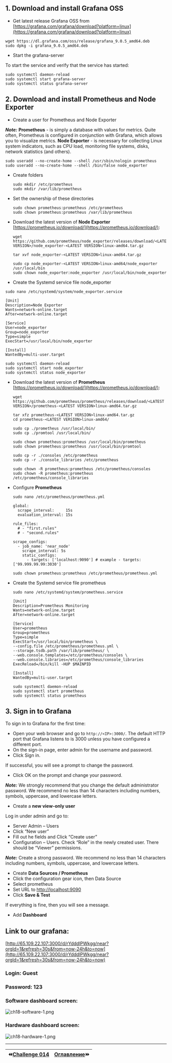 ## 1. Download and install Grafana OSS

- Get latest release Grafana OSS from [https://grafana.com/grafana/download?platform=linux](https://grafana.com/grafana/download?platform=linux)

```
wget https://dl.grafana.com/oss/release/grafana_9.0.5_amd64.deb
sudo dpkg -i grafana_9.0.5_amd64.deb
```

- Start the grafana-server

To start the service and verify that the service has started:

```
sudo systemctl daemon-reload
sudo systemctl start grafana-server
sudo systemctl status grafana-server
```

## 2. Download and install Prometheus and Node Exporter

- Create a user for Prometheus and Node Exporter

***Note:***
**Prometheus** - is simply a database with values for metrics. Quite often, Prometheus is configured in conjunction with Grafana, which allows you to visualize metrics.
**Node Exporter** - is necessary for collecting Linux system indicators, such as CPU load, monitoring file systems, disks, network statistics (and others).

```
sudo useradd --no-create-home --shell /usr/sbin/nologin prometheus
sudo useradd --no-create-home --shell /bin/false node_exporter
```

- Create folders
    
    ```
    sudo mkdir /etc/prometheus
    sudo mkdir /var/lib/prometheus
    ```
    

- Set the ownership of these directories
    
    ```
    sudo chown prometheus:prometheus /etc/prometheus
    sudo chown prometheus:prometheus /var/lib/prometheus
    ```
    

- Download the latest version of **Node Exporter** [https://prometheus.io/download/](https://prometheus.io/download/):
    
    ```
    wget https://github.com/prometheus/node_exporter/releases/download/<LATEST VERSION>/node_exporter-<LATEST VERSION>linux-amd64.tar.gz
    
    tar xvf node_exporter-<LATEST VERSION>linux-amd64.tar.gz
    
    sudo cp node_exporter-<LATEST VERSION>linux-amd64/node_exporter /usr/local/bin
    sudo chown node_exporter:node_exporter /usr/local/bin/node_exporter
    ```
    

- Create the Systemd service file node_exporter

```
sudo nano /etc/systemd/system/node_exporter.service
```

```
[Unit]
Description=Node Exporter
Wants=network-online.target
After=network-online.target

[Service]
User=node_exporter
Group=node_exporter
Type=simple
ExecStart=/usr/local/bin/node_exporter

[Install]
WantedBy=multi-user.target
```

```
sudo systemctl daemon-reload
sudo systemctl start node_exporter
sudo systemctl status node_exporter
```

- Download the latest version of **Prometheus** [https://prometheus.io/download/](https://prometheus.io/download/):
    
    ```
    wget https://github.com/prometheus/prometheus/releases/download/<LATEST VERSION>/prometheus-<LATEST VERSION>linux-amd64.tar.gz
    
    tar xfz prometheus-<LATEST VERSION>linux-amd64.tar.gz
    cd prometheus-<LATEST VERSION>linux-amd64/
    
    sudo cp ./prometheus /usr/local/bin/
    sudo cp ./promtool /usr/local/bin/
    
    sudo chown prometheus:prometheus /usr/local/bin/prometheus
    sudo chown prometheus:prometheus /usr/local/bin/promtool
    
    sudo cp -r ./consoles /etc/prometheus
    sudo cp -r ./console_libraries /etc/prometheus
    
    sudo chown -R prometheus:prometheus /etc/prometheus/consoles
    sudo chown -R prometheus:prometheus /etc/prometheus/console_libraries
    ```
    

- Configure **Prometheus**
    
    ```
    sudo nano /etc/prometheus/prometheus.yml
    ```
    
    ```
    global:
      scrape_interval:     15s
      evaluation_interval: 15s
    
    rule_files:
      # - "first.rules"
      # - "second.rules"
    
    scrape_configs:
      - job_name: 'near_node'
        scrape_interval: 5s
        static_configs:
          - targets: ['localhost:9090'] # example - targets: ['99.999.99.99:3030']
    ```
    
    ```
    sudo chown prometheus:prometheus /etc/prometheus/prometheus.yml
    ```
    

- Create the Systemd service file prometheus
    
    ```
    sudo nano /etc/systemd/system/prometheus.service
    ```
    
    ```
    [Unit]
    Description=Prometheus Monitoring
    Wants=network-online.target
    After=network-online.target
    
    [Service]
    User=prometheus
    Group=prometheus
    Type=simple
    ExecStart=/usr/local/bin/prometheus \
    --config.file /etc/prometheus/prometheus.yml \
    --storage.tsdb.path /var/lib/prometheus/ \
    --web.console.templates=/etc/prometheus/consoles \
    --web.console.libraries=/etc/prometheus/console_libraries
    ExecReload=/bin/kill -HUP $MAINPID
    
    [Install]
    WantedBy=multi-user.target
    ```
    
    ```
    sudo systemctl daemon-reload
    sudo systemctl start prometheus
    sudo systemctl status prometheus
    ```
    

## 3. Sign in to Grafana

To sign in to Grafana for the first time:

- Open your web browser and go to `http://<IP>:3000/`. The default HTTP port that Grafana listens to is 3000 unless you have configured a different port.
- On the sign-in page, enter admin for the username and password.
- Click Sign in.

If successful, you will see a prompt to change the password.

- Click OK on the prompt and change your password.

***Note:*** We strongly recommend that you change the default administrator password. We recommend no less than 14 characters including numbers, symbols, uppercase, and lowercase letters.

- Create a **new view-only user**

Log in under admin and go to:

- Server Admin – Users
- Click “New user”
- Fill out he fields and Click “Create user”
- Configuration – Users. Check “Role” in the newly created user. There should be “Viewer” permissions.

***Note:*** Create a strong password. We recommend no less than 14 characters including numbers, symbols, uppercase, and lowercase letters.

- Create **Data Sources / Prometheus**
- Click the configuration gear icon, then Data Source
- Select prometheus
- Set URL to [http://localhost:9090](http://localhost:9090/)
- Click **Save & Test**

If everything is fine, then you will see a message.

- Add **Dashboard**

## Link to our grafana:

[http://65.109.22.107:3000/d/rYdddlPWkgg/near?orgId=1&refresh=30s&from=now-24h&to=now](http://65.109.22.107:3000/d/rYdddlPWkgg/near?orgId=1&refresh=30s&from=now-24h&to=now)

### Login: Guest

### Password: 123

### Software dashboard screen:

![ch18-software-1.png](https://github.com/BTCSecure/stakewars-3/blob/main/images/challenge-018/ch18-software-1.png)

### Hardware dashboard screen:

![ch18-hardware-1.png](https://github.com/BTCSecure/stakewars-3/blob/main/images/challenge-018/ch18-hardware-1.png)
***
⏪[Challenge 014](https://github.com/BTCSecure/stakewars-3/blob/main/challenge-014.md)     | [Оглавление](https://github.com/BTCSecure/stakewars-3)⏩
:---|---:
